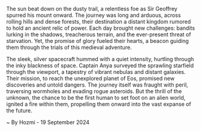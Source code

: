 
The sun beat down on the dusty trail, a relentless foe as Sir Geoffrey spurred his mount onward. The journey was long and arduous, across rolling hills and dense forests, their destination a distant kingdom rumored to hold an ancient relic of power. Each day brought new challenges: bandits lurking in the shadows, treacherous terrain, and the ever-present threat of starvation. Yet, the promise of glory fueled their hearts, a beacon guiding them through the trials of this medieval adventure.

The sleek, silver spacecraft hummed with a quiet intensity, hurtling through the inky blackness of space. Captain Anya surveyed the sprawling starfield through the viewport, a tapestry of vibrant nebulas and distant galaxies. Their mission, to reach the unexplored planet of Eos, promised new discoveries and untold dangers. The journey itself was fraught with peril, traversing wormholes and evading rogue asteroids. But the thrill of the unknown, the chance to be the first human to set foot on an alien world, ignited a fire within them, propelling them onward into the vast expanse of the future. 

~ By Hozmi - 19 September 2024
